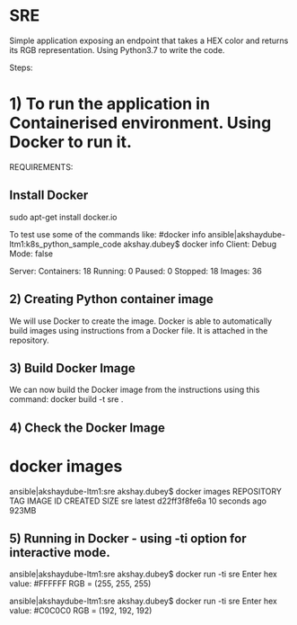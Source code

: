# SRE
Simple application exposing an endpoint that takes a HEX color and returns its RGB representation. Using Python3.7 to write the code.

Steps:

# 1) To run the application in Containerised environment. Using Docker to run it.

REQUIREMENTS:

## Install Docker
sudo apt-get install docker.io

To test use some of the commands like: 
#docker info
ansible|akshaydube-ltm1:k8s_python_sample_code akshay.dubey$ docker info
Client:
 Debug Mode: false

Server:
 Containers: 18
  Running: 0
  Paused: 0
  Stopped: 18
 Images: 36

## 2) Creating Python container image
We will use Docker to create the image. Docker is able to automatically build images using instructions from a Docker file.
It is attached in the repository.

## 3) Build Docker Image
We can now build the Docker image from the instructions using this command:
docker build -t sre .

## 4) Check the Docker Image
# docker images 
ansible|akshaydube-ltm1:sre akshay.dubey$ docker images
REPOSITORY               TAG                 IMAGE ID            CREATED             SIZE
sre                      latest              d22ff3f8fe6a        10 seconds ago      923MB

## 5) Running in Docker - using -ti option for interactive mode.
ansible|akshaydube-ltm1:sre akshay.dubey$ docker run -ti sre
Enter hex value: #FFFFFF
RGB = (255, 255, 255)

ansible|akshaydube-ltm1:sre akshay.dubey$ docker run -ti sre
Enter hex value: #C0C0C0
RGB = (192, 192, 192)

